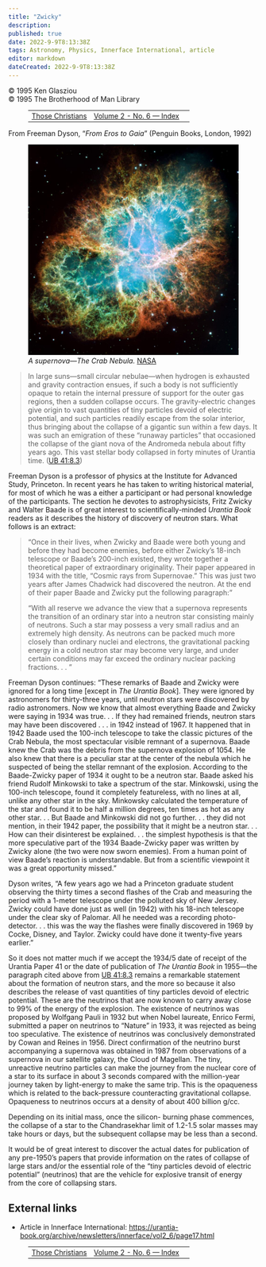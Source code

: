 ```yaml
---
title: "Zwicky"
description: 
published: true
date: 2022-9-9T8:13:38Z
tags: Astronomy, Physics, Innerface International, article
editor: markdown
dateCreated: 2022-9-9T8:13:38Z
---
```


<p class="v-card v-sheet theme--light grey lighten-3 px-2">© 1995 Ken Glasziou<br>© 1995 The Brotherhood of Man Library</p>
<figure class="table chapter-navigator">
  <table>
    <tbody>
      <tr>
        <td>
        <a href="/en/article/Ann_Bendall/Those_Christians">
          <span class="mdi mdi-arrow-left-drop-circle"></span><span class="pl-2">Those Christians</span>
        </a>
        </td>
        <td>
        <a href="/en/index/articles_innerface#volume-2-no-6">
          <span class="mdi mdi-book-open-variant"></span><span class="pl-2">Volume 2 - No. 6 — Index</span>
        </a>
        </td>
        <td>
        </td>
      </tr>
    </tbody>
  </table>
</figure>


From Freeman Dyson, “_From Eros to Gaia_” (Penguin Books, London, 1992)

<figure id="Figure_1" class="image urantiapedia">
<img src="/image/article/Ken_Glasziou/Zwicky/crab-nebula-mosaic.jpg">
<figcaption><em>A supernova—The Crab Nebula.</em> <a href="https://www.nasa.gov/feature/goddard/2017/messier-1-the-crab-nebula">NASA</a></figcaption>
</figure>

> In large suns—small circular nebulae—when hydrogen is exhausted and gravity contraction ensues, if such a body is not sufficiently opaque to retain the internal pressure of support for the outer gas regions, then a sudden collapse occurs. The gravity-electric changes give origin to vast quantities of tiny particles devoid of electric potential, and such particles readily escape from the solar interior, thus bringing about the collapse of a gigantic sun within a few days. It was such an emigration of these “runaway particles” that occasioned the collapse of the giant nova of the Andromeda nebula about fifty years ago. This vast stellar body collapsed in forty minutes of Urantia time. ([UB 41:8.3](/en/The_Urantia_Book/41#p8_3))

Freeman Dyson is a professor of physics at the Institute for Advanced Study, Princeton. In recent years he has taken to writing historical material, for most of which he was a either a participant or had personal knowledge of the participants. The section he devotes to astrophysicists, Fritz Zwicky and Walter Baade is of great interest to scientifically-minded _Urantia Book_ readers as it describes the history of discovery of neutron stars. What follows is an extract:

> “Once in their lives, when Zwicky and Baade were both young and before they had become enemies, before either Zwicky’s 18-inch telescope or Baade’s 200-inch existed, they wrote together a theoretical paper of extraordinary originality. Their paper appeared in 1934 with the title, “Cosmic rays from Supernovae.” This was just two years after James Chadwick had discovered the neutron. At the end of their paper Baade and Zwicky put the following paragraph:”
> 
> “With all reserve we advance the view that a supernova represents the transition of an ordinary star into a neutron star consisting mainly of neutrons. Such a star may possess a very small radius and an extremely high density. As neutrons can be packed much more closely than ordinary nuclei and electrons, the gravitational packing energy in a cold neutron star may become very large, and under certain conditions may far exceed the ordinary nuclear packing fractions. . . ”

Freeman Dyson continues: “These remarks of Baade and Zwicky were ignored for a long time [except in _The Urantia Book_]. They were ignored by astronomers for thirty-three years, until neutron stars were discovered by radio astronomers. Now we know that almost everything Baade and Zwicky were saying in 1934 was true. . .  If they had remained friends, neutron stars may have been discovered . . . in 1942 instead of 1967. It happened that in 1942 Baade used the 100-inch telescope to take the classic pictures of the Crab Nebula, the most spectacular visible remnant of a supernova. Baade knew the Crab was the debris from the supernova explosion of 1054. He also knew that there is a peculiar star at the center of the nebula which he suspected of being the stellar remnant of the explosion. According to the Baade-Zwicky paper of 1934 it ought to be a neutron star. Baade asked his friend Rudolf Minkowski to take a spectrum of the star. Minkowski, using the 100-inch telescope, found it completely featureless, with no lines at all, unlike any other star in the sky. Minkowsky calculated the temperature of the star and found it to be half a million degrees, ten times as hot as any other star. . . But Baade and Minkowski did not go further. . . they did not mention, in their 1942 paper, the possibility that it might be a neutron star. . . How can their disinterest be explained. . . the simplest hypothesis is that the more speculative part of the 1934 Baade-Zwicky paper was written by Zwicky alone (the two were now sworn enemies). From a human point of view Baade’s reaction is understandable. But from a scientific viewpoint it was a great opportunity missed.”

Dyson writes, “A few years ago we had a Princeton graduate student observing the thirty times a second flashes of the Crab and measuring the period with a 1-meter telescope under the polluted sky of New Jersey. Zwicky could have done just as well (in 1942) with his 18-inch telescope under the clear sky of Palomar. All he needed was a recording photo-detector. . . this was the way the flashes were finally discovered in 1969 by Cocke, Disney, and Taylor. Zwicky could have done it twenty-five years earlier.”

So it does not matter much if we accept the 1934/5 date of receipt of the Urantia Paper 41 or the date of publication of _The Urantia Book_ in 1955—the paragraph cited above from [UB 41:8.3](/en/The_Urantia_Book/41#p8_3) remains a remarkable statement about the formation of neutron stars, and the more so because it also describes the release of vast quantities of tiny particles devoid of electric potential. These are the neutrinos that are now known to carry away close to 99% of the energy of the explosion. The existence of neutrinos was proposed by Wolfgang Pauli in 1932 but when Nobel laureate, Enrico Fermi, submitted a paper on neutrinos to “Nature” in 1933, it was rejected as being too speculative. The existence of neutrinos was conclusively demonstrated by Cowan and Reines in 1956. Direct confirmation of the neutrino burst accompanying a supernova was obtained in 1987 from observations of a supernova in our satellite galaxy, the Cloud of Magellan. The tiny, unreactive neutrino particles can make the journey from the nuclear core of a star to its surface in about 3 seconds compared with the million-year journey taken by light-energy to make the same trip. This is the opaqueness which is related to the back-pressure counteracting gravitational collapse. Opaqueness to neutrinos occurs at a density of about 400 billion g/cc.

Depending on its initial mass, once the silicon- burning phase commences, the collapse of a star to the Chandrasekhar limit of 1.2-1.5 solar masses may take hours or days, but the subsequent collapse may be less than a second.

It would be of great interest to discover the actual dates for publication of any pre-1950’s papers that provide information on the rates of collapse of large stars and/or the essential role of the “tiny particles devoid of electric potential” (neutrinos) that are the vehicle for explosive transit of energy from the core of collapsing stars.

## External links

- Article in Innerface International: https://urantia-book.org/archive/newsletters/innerface/vol2_6/page17.html




<figure class="table chapter-navigator">
  <table>
    <tbody>
      <tr>
        <td>
        <a href="/en/article/Ann_Bendall/Those_Christians">
          <span class="mdi mdi-arrow-left-drop-circle"></span><span class="pl-2">Those Christians</span>
        </a>
        </td>
        <td>
        <a href="/en/index/articles_innerface#volume-2-no-6">
          <span class="mdi mdi-book-open-variant"></span><span class="pl-2">Volume 2 - No. 6 — Index</span>
        </a>
        </td>
        <td>
        </td>
      </tr>
    </tbody>
  </table>
</figure>
